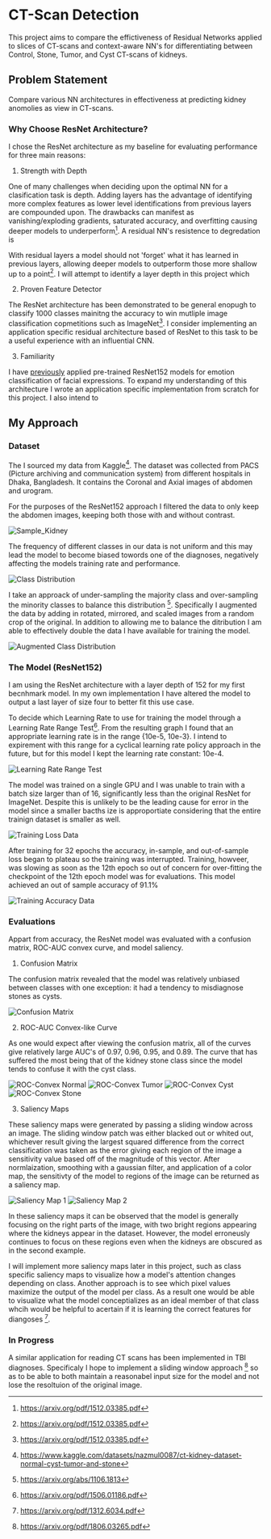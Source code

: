 # CT-Scan Detection
This project aims to compare the effictiveness of Residual Networks applied to slices of CT-scans
and context-aware NN's for differentiating between Control, Stone, Tumor, and Cyst CT-scans of kidneys.

## Problem Statement
Compare various NN architectures in effectiveness at predicting kidney anomolies as view in CT-scans.

### Why Choose ResNet Architecture?
I chose the ResNet architecture as my baseline for evaluating performance for three main reasons:

1. Strength with Depth

One of many challenges when deciding upon the optimal NN for a clasification task is depth. Adding layers has the advantage of identifying more complex features as lower level identifications from previous layers are compounded upon. The drawbacks can manifest as vanishing/exploding gradients, saturated accuracy, and overfitting causing deeper models to underperform[^ResNet]. A residual NN's resistence to degredation is 

With residual layers a model should not 'forget' what it has learned in previous layers, allowing deeper models to outperform those more shallow up to a point[^ResNet]. I will attempt to identify a layer depth in this project which 

2. Proven Feature Detector

The ResNet architecture has been demonstrated to be general enopugh to classify 1000 classes mainitng the accuracy to win mutliple image classification copmetitions such as ImageNet[^ResNet]. I consider implementing an application specific residual architecture based of ResNet to this task to be a useful experience with an influential CNN.

3. Familiarity

I have [previously](https://github.com/Kyrylo-Bakumenko/Emotion-Recognition#emotion-recognition) applied pre-trained ResNet152 models for emotion classification of facial expressions. To expand my understanding of this architecture I wrote an application specific implementation from scratch for this project. I also intend to 

## My Approach

### Dataset
The I sourced my data from Kaggle[^Dataset]. The dataset was collected from PACS (Picture archiving and communication system) from different hospitals in Dhaka, Bangladesh. It contains the Coronal and Axial images of abdomen and urogram.

For the purposes of the ResNet152 approach I filtered the data to only keep the abdomen images, keeping both those with and without contrast.

![Sample_Kidney][Sample_Kidney]

The frequency of different classes in our data is not uniform and this may lead the model to become biased towords one of the diagnoses, negatively affecting the models training rate and performance.

![Class Distribution][class_distr]

 I take an approack of under-sampling the majority class and over-sampling the minority classes to balance this distribution [^SMOTE]. Specifically I augmented the data by adding in rotated, mirrored, and scaled images from a random crop of the original. In addition to allowing me to balance the ditribution I am able to effectively double the data I have available for training the model.

![Augmented Class Distribution][aug_class_distr]

### The Model (ResNet152)

I am using the ResNet architecture with a layer depth of 152 for my first becnhmark model. In my own implementation I have altered the model to output a last layer of size four to better fit this use case.

To decide which Learning Rate to use for training the model through a Learning Rate Range Test[^LRRT]. From the resulting graph I found that an appropriate learning rate is in the range {10e-5, 10e-3}. I intend to expirement with this range for a cyclical learning rate policy approach in the future, but for this model I kept the learning rate constant: 10e-4.

![Learning Rate Range Test][LRRT]

The model was trained on a single GPU and I was unable to train with a batch size larger than of 16, significantly less than the original ResNet for ImageNet. Despite this is unlikely to be the leading cause for error in the model since a smaller bacths ize is approportiate considering that the entire trainign dataset is smaller as well.

![Training Loss Data][loss_graph]

After training for 32 epochs the accuracy, in-sample, and out-of-sample loss began to plateau so the training was interrupted. Training, howveer, was slowing as soon as the 12th epoch so out of concern for over-fitting the checkpoint of the 12th epoch model was for evaluations. This model achieved an out of sample accuracy of 91.1%

![Training Accuracy Data][accuracy_graph]

### Evaluations

Appart from accuracy, the ResNet model was evaluated with a confusion matrix, ROC-AUC convex curve, and model saliency.

1. Confusion Matrix

The confusion matrix revealed that the model was relatively unbiased between classes with one exception: it had a tendency to misdiagnose stones as cysts.

![Confusion Matrix][confusion_matrix]

2. ROC-AUC Convex-like Curve

As one would expect after viewing the confusion matrix, all of the curves give relatively large AUC's of 0.97, 0.96, 0.95, and 0.89. The curve that has suffered the most being that of the kidney stone class since the model tends to confuse it with the cyst class.

![ROC-Convex Normal][cv_normal]
![ROC-Convex Tumor][cv_tumor]
![ROC-Convex Cyst][cv_cyst]
![ROC-Convex Stone][cv_stone]

3. Saliency Maps

These saliency maps were generated by passing a sliding window across an image. The sliding window patch was either blacked out or whited out, whichever result giving the largest squared difference from the correct classification was taken as the error giving each region of the image a sensitivity value based off of the magnitude of this vector. After normlaization, smoothing with a gaussian filter, and application of a color map, the sensitivty of the model to regions of the image can be returned as a saliency map.

![Saliency Map 1][saliency_1]
![Saliency Map 2][saliency_2]

In these saliency maps it can be observed that the model is generally focusing on the right parts of the image, with two bright regions appearing where the kidneys appear in the dataset. However, the model erroneusly continues to focus on these regions even when the kidneys are obscured as in the second example.

I will implement more saliency maps later in this project, such as class specific saliency maps to visualize how a model's attention changes depending on class. Another approach is to see which pixel values maximize the output of the model per class. As a result one would be able to visualize what the model conceptializes as an ideal member of that class whcih would be helpful to acertain if it is learning the correct features for diangoses [^Saliency].

### In Progress
A similar application for reading CT scans has been implemented in TBI diagnoses. Specificaly I hope to implement a sliding window approach [^SlidingWindow] so as to be able to both maintain a reasonabel input size for the model and not lose the resoltuion of the original image.


[^ResNet]: https://arxiv.org/pdf/1512.03385.pdf
[^Saliency]: https://arxiv.org/pdf/1312.6034.pdf
[^SlidingWindow]: https://arxiv.org/pdf/1806.03265.pdf
[^Dataset]: https://www.kaggle.com/datasets/nazmul0087/ct-kidney-dataset-normal-cyst-tumor-and-stone
[^SMOTE]: https://arxiv.org/abs/1106.1813
[^LRRT]: https://arxiv.org/pdf/1506.01186.pdf

[Sample_Kidney]: imgs/healthy_kidneys.jpg
[class_distr]: imgs/data_count.png
[aug_class_distr]: imgs/augmented_data_count.png
[LRRT]: imgs/LRRT.png
[loss_graph]: imgs/training_loss_augmented_data_model.png
[accuracy_graph]: imgs/training_accuracy_augmented_data_model.png
[confusion_matrix]: imgs/Confusion_Matrix.png
[cv_normal]: imgs/CV_Normal.png
[cv_tumor]: imgs/CV_Tumor.png
[cv_cyst]: imgs/CV_Cyst.png
[cv_stone]: imgs/CV_Stone.png
[saliency_1]: imgs/model_vision_1.png
[saliency_2]: imgs/model_vision_3.png
